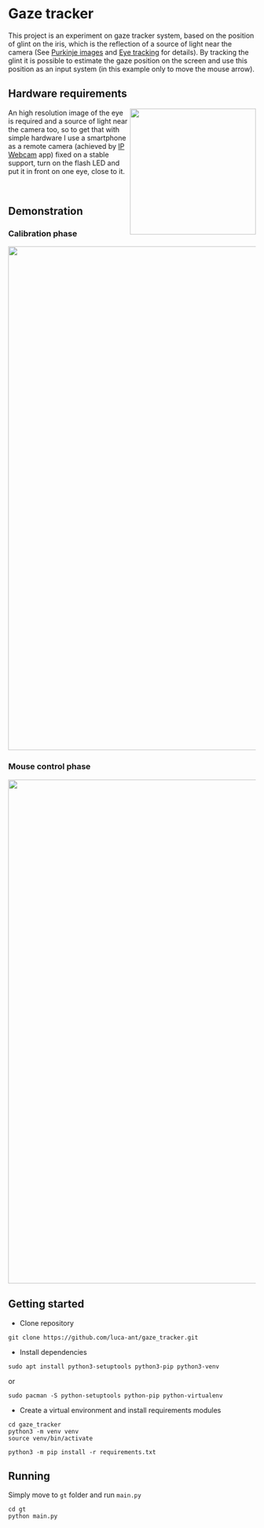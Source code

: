 # Gaze tracker

This project is an experiment on gaze tracker system, based on the position of glint on the iris, which is the reflection of a source of light near the camera (See [Purkinje images](https://en.wikipedia.org/wiki/Purkinje_images) and [Eye tracking](https://en.wikipedia.org/wiki/Eye_tracking#Technologies_and_techniques) for details). By tracking the glint it is possible to estimate the gaze position on the screen and use this position as an input system (in this example only to move the mouse arrow). 

## Hardware requirements

<img width=256px align="right" src="https://github.com/luca-ant/gaze_tracker/blob/master/videos/cam.jpg">

An high resolution image of the eye is required and a source of light near the camera too, so to get that with simple hardware I use a smartphone as a remote camera (achieved by [IP Webcam](https://play.google.com/store/apps/details?id=com.pas.webcam) app) fixed on a stable support, turn on the flash LED and put it in front on one eye, close to it. 

<br />

## Demonstration

### Calibration phase
<p align="center">
  <img width=1024px src="https://github.com/luca-ant/gaze_tracker/blob/master/videos/gaze_tracker_calibration.gif">
</p>

### Mouse control phase
<p align="center">
  <img width=1024px src="https://github.com/luca-ant/gaze_tracker/blob/master/videos/gaze_tracker_mouse.gif">
</p>


## Getting started

* Clone repository
```
git clone https://github.com/luca-ant/gaze_tracker.git
```

* Install dependencies
```
sudo apt install python3-setuptools python3-pip python3-venv
```
or
```
sudo pacman -S python-setuptools python-pip python-virtualenv
```

* Create a virtual environment and install requirements modules
```
cd gaze_tracker
python3 -m venv venv
source venv/bin/activate

python3 -m pip install -r requirements.txt
```

## Running

Simply move to `gt` folder and run `main.py`

```
cd gt
python main.py
```

